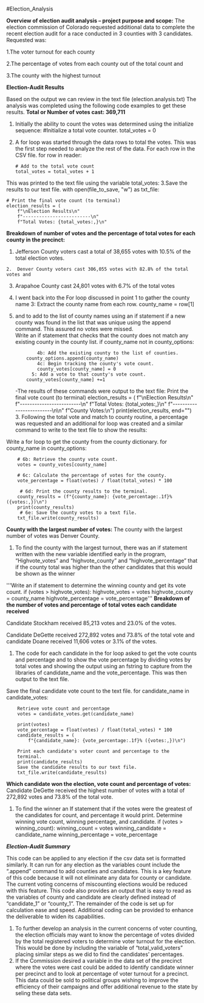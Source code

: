 #Election_Analysis

**Overview of election audit analysis – project purpose and scope:**
  The election commission of Colorado requested additional data to complete the recent election audit for a race conducted in 3 counties with 3 candidates.  Requested was:
  
  1.The voter turnout for each county
  
  2.The percentage of votes from each county out of the total count and 
  
  3.The county with the highest turnout

**Election-Audit Results**

Based on the output we can review in the text file (election.analysis.txt)  The analysis was completed using the following code examples to get these results.
**Total or Number of votes cast:  369,711**

1.  Initially the ability to count the votes was determined using the initialize sequence:
#Initialize a total vote counter.
total_votes = 0
  
2.  A for loop was started through the data rows to total the votes.  This was the first step needed to analyze the rest of the data.
For each row in the CSV file.
    for row in reader:

        # Add to the total vote count
        total_votes = total_votes + 1
This was printed to the text file using the variable total_votes:
3.Save the results to our text file.
with open(file_to_save, "w") as txt_file:

    # Print the final vote count (to terminal)
    election_results = (
        f"\nElection Results\n"
        f"-------------------------\n"
        f"Total Votes: {total_votes:,}\n"
        
**Breakdown of number of votes and the percentage of total votes for each county in the precinct:**
  1.  Jefferson County voters cast a total of 38,655 votes with 10.5% of the total election votes.

	2.  Denver County voters cast 306,055 votes with 82.8% of the total votes and
  
 3. Arapahoe County cast 24,801 votes with 6.7% of the total votes
 
1.  I went back into the For loop discussed in point 1 to gather the county name 
3: Extract the county name from each row.
	        county_name = row[1]
          
2.  and to add to the list of county names using an if statement if a new county was found in the list that was unique using the append command.  This assured no votes were missed.  
 Write an if statement that checks that the
	        county does not match any existing county in the county list.
        if county_name not in county_options:     
	
	            4b: Add the existing county to the list of counties.
            county_options.append(county_name) 
	            4c: Begin tracking the county's vote count.
	            county_votes[county_name] = 0	        
              5: Add a vote to that county's vote count.
	        county_votes[county_name] +=1
	-The results of these commands were output to the text file:
Print the final vote count (to terminal)
    election_results = (
        f"\nElection Results\n"
        f"-------------------------\n"
        f"Total Votes: {total_votes:,}\n"
        f"-------------------------\n\n"
        f"County Votes:\n")
    print(election_results, end="")
	3.  Following the total vote and match to county routine, a percentage was requested and an additional for loop was created and a similar command to write to the text file to show the results:
  
Write a for loop to get the county from the county dictionary.
    for county_name in county_options:
        
        # 6b: Retrieve the county vote count.
        votes = county_votes[county_name]
       
        # 6c: Calculate the percentage of votes for the county.
        vote_percentage = float(votes) / float(total_votes) * 100

         # 6d: Print the county results to the terminal.
        county_results = (f"{county_name}: {vote_percentage:.1f}% ({votes:,})\n")
        print(county_results)
         # 6e: Save the county votes to a text file.
        txt_file.write(county_results)
        
**County with the largest number of votes:**
The county with the largest number of votes was Denver County.

1.  To find the county with the largest turnout, there was an if statement written with the new variable identified early in the program, “Highvote_votes” and “highvote_county” and “highvote_percentage” that if the county total was higher than the other candidates that this would be shown as the winner

 '''Write an if statement to determine the winning county and get its vote count.
        if (votes > highvote_votes):
            highvote_votes = votes
            highvote_county = county_name
            highvote_percentage = vote_percentage'''
**Breakdown of the number of votes and percentage of total votes each candidate received**

Candidate Stockham received 85,213 votes and 23.0% of the votes.

Candidate DeGette received 272,892 votes and 73.8% of the total vote and candidate Doane received 11,606 votes or 3.1% of the votes.

1.  The code for each candidate in the for loop asked to get the vote counts and percentage and to show the vote percentage by dividing votes by total votes and showing the output using an fstring to capture from the libraries of candidate_name and the vote_percentage.  This was then output to the text file.

Save the final candidate vote count to the text file.
    for candidate_name in candidate_votes:

        Retrieve vote count and percentage
        votes = candidate_votes.get(candidate_name)

        print(votes)
        vote_percentage = float(votes) / float(total_votes) * 100
        candidate_results = (
            f"{candidate_name}: {vote_percentage:.1f}% ({votes:,})\n")

        Print each candidate's voter count and percentage to the
        terminal.
        print(candidate_results)
        Save the candidate results to our text file.
        txt_file.write(candidate_results)
        
        
**Which candidate won the election, vote count and percentage of votes:**  
Candidate DeGette received the highest number of votes with a total of 272,892 votes and 73.8% of the total vote. 

1.  To find the winner an If statement that if the votes were the greatest of the candidates for count, and percentage it would print.
 Determine winning vote count, winning percentage, and candidate.
        if (votes > winning_count):
            winning_count = votes
            winning_candidate = candidate_name
            winning_percentage = vote_percentage
            
***Election-Audit Summary***

This code can be applied to any election if the csv data set is formatted similarly.  It can run for any election as the variables count  include the “.append” command to add counties and candidates.  This is a key feature of this code because it will not eliminate any data for county or candidate.  The current voting concerns of miscounting elections would be reduced with this feature.  This code also provides an output that is easy to read as the variables of county and candidate are clearly defined instead of “candidate_1” or “county_1”.  The remainder of the code is set up for calculation ease and speed.
Additional coding can be provided to enhance the deliverable to widen its capabilities.  
1.	 To further develop an analysis in the current concerns of voter counting, the election officials may want to know the percentage of votes divided by the total registered voters to determine voter turnout for the election.  This would be done by including the variable of “total_valid_voters” placing similar steps as we did to find the candidates’ percentages.
2.	If the Commission desired a variable in the data set of the precinct where the votes were cast could be added to identify candidate winner per precinct and to look at percentage of voter turnout for a precinct.  This data could be sold to political groups wishing to improve the efficiency of their campaigns and offer additional revenue to the state by seling these data sets.


